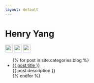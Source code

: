```yaml
---
layout: default
---
```


<body>
  <div class="index-wrapper">
    <div class="aside">
      <div class="info-card">
        <h1>Henry Yang</h1>
        <a href="http://weibo.com/henryyangmicroblog" target="_blank"><img src="http://www.weibo.com/favicon.ico" alt="" width="25"/></a>
        <a href="https://twitter.com/yanghanyutwitte" target="_blank"><img src="https://twitter.com/favicon.ico" alt="" width="25"/></a>
        <a href="https://github.com/henryyang1993" target="_blank"><img src="https://github.com/favicon.ico" alt="" width="25"/></a>
      </div>
      <div id="particles-js"></div>
    </div>
    <div class="index-content">
      <ul class="artical-list">
        {% for post in site.categories.blog %}
        <li>
          <a href="{{ post.url }}" class="title">{{ post.title }}</a>
          <div class="title-desc">{{ post.description }}</div>
        </li>
        {% endfor %}
      </ul>
    </div>
  </div>
</body>

